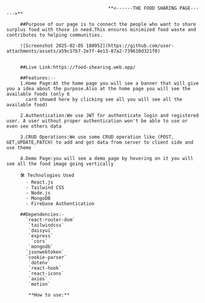           
                                         **<------THE FOOD SHARING PAGE------>**

         ##Purpose of our page is to connect the people who want to share surplus food with those in need.This ensures minimized food waste and contributes to helping communities.

         ![Screenshot 2025-02-05 180952](https://github.com/user-attachments/assets/a59c17b7-2e7f-4e13-87a2-739610d321f0)


         ##Live Link:https://food-shearing.web.app/

         ##Features:--
         1.Home Page:At the home page you will see a banner that will give you a idea about the purpose.Also at the home page you will see the available foods (only 6 
           card showed here by clicking see all you will see all the available food)

         2.Authentication:We use JWT for authenticate login and registered user. A user without proper authentication won't be able to use or even see others data

         3.CRUD Operations:We use some CRUD operation like (POST, GET,UPDATE,PATCH) to add and get data from server to client side and use theme
         
         4.Demo Page:you will see a demo page by hovering on it you will see all the food image going vertically

         🛠 Technologies Used
           - React.js
           - Tailwind CSS
           - Node.js
           - MongoDB
           - Firebase Authentication

         ##Dependencies:-
           `react-router-dom`
            `tailwindcss`
            `daisyui`
            `express`
             `cors`
            `mongodb`
           `jsonwebtoken`
           `cookie-parser`
            `dotenv`
            `react-hook`
            `react-icons`
            `axios`
            `motion`

            **How to use:**
            

            
